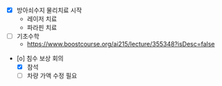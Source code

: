- [X] 방아쇠수지 물리치료 시작
  - 레이저 치료
  - 파라핀 치료
- [ ] 기초수학
  + https://www.boostcourse.org/ai215/lecture/355348?isDesc=false
- [o] 침수 보상 회의
  - [X] 참석
  - [ ] 차량 가액 수정 필요
